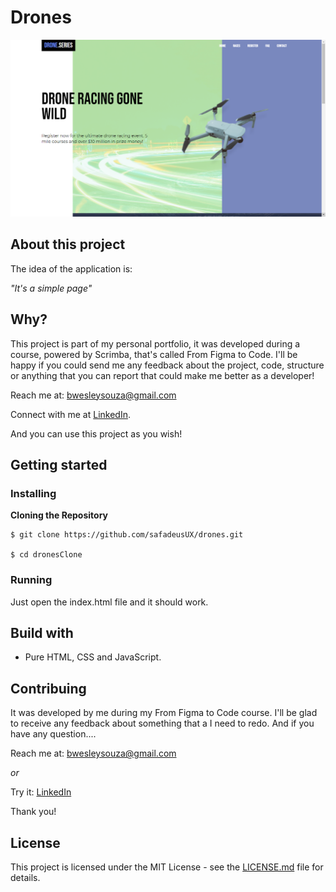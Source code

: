 # Drones
![Preview-Screen](./assets/dronesCover.png)

## About this project

The idea of the application is:

_"It's a simple page"_

## Why?

This project is part of my personal portfolio, it was developed during a course, powered by Scrimba, that's called From Figma to Code. I'll be happy if you could send me any feedback about the project, code, structure or anything that you can report that could make me better as a developer!

Reach me at: bwesleysouza@gmail.com

Connect with me at [LinkedIn](https://www.linkedin.com/in/).

And you can use this project as you wish!

## Getting started

### Installing

**Cloning the Repository**

```
$ git clone https://github.com/safadeusUX/drones.git

$ cd dronesClone
```

### Running

Just open the index.html file and it should work.

## Build with

- Pure HTML, CSS and JavaScript.

## Contribuing

It was developed by me during my From Figma to Code course. I'll be glad to receive any feedback about something that a I need to redo. And if you have any question....

Reach me at: bwesleysouza@gmail.com

_or_

Try it: [LinkedIn](https://www.linkedin.com/in/)

Thank you!

## License

This project is licensed under the MIT License - see the [LICENSE.md](./LICENSE.md) file for details.
